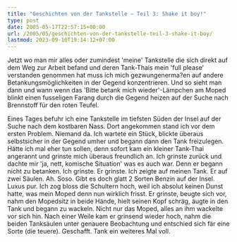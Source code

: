 ```yaml
---
title: "Geschichten von der Tankstelle – Teil 3: Shake it boy!"
type: post
date: 2005-05-17T22:57:15+00:00
url: /2005/05/geschichten-von-der-tankstelle-teil-3-shake-it-boy/
lastmod: 2023-09-10T19:14:12+07:00
---
```

Jetzt wo man mir alles oder zumindest 'meine' Tankstelle die sich direkt auf dem Weg zur Arbeit befand und deren Tank-Thais mein 'full please' verstanden genommen hat muss ich mich gezwungenerma?en auf andere Betankungsmöglichkeiten in der Gegend konzentrieren. Und so sieht man dann und wann wenn das 'Bitte betank mich wieder'-Lämpchen am Moped blinkt einen fusseligen Farang durch die Gegend heizen auf der Suche nach Brennstoff für den roten Teufel.

Eines Tages befuhr ich eine Tankstelle im tiefsten Süden der Insel auf der Suche nach dem kostbaren Nass. Dort angekommen stand ich vor dem ersten Problem. Niemand da. Ich wartete ein Stück, blickte überaus selbstsicher in der Gegend umher und begann dann den Tank freizulegen. Hätte ich mal eher tun sollen, denn sofort kam ein kleiner Tank-Thai angerannt und grinste mich überaus freundlich an. Ich grinste zurück und dachte mir 'ja, nett, komische Situation' was es auch war. Denn er begann nicht zu betanken. Ich grinste. Er grinste. Ich zeigte auf meinen Tank. Er auf zwei Säulen. Ah. Soso. Gibt es doch glatt 2 Sorten Benzin auf der Insel. Luxus pur. Ich zog bloss die Schultern hoch, weil ich absolut keinen Dunst hatte, was mein Moped denn nun wirklich frisst. Er grinste, beugte sich vor, nahm den Mopedsitz in beide Hände, hielt seinen Kopf schräg, äugte in den Tank und begann zu wackeln. Nicht nur das Moped, alles an ihm wackelte vor sich hin. Nach einer Weile kam er grinsend wieder hoch, nahm die beiden Tanksäulen unter genauere Beobachtung und entschied sich fär eine Sorte (die teuere). Geschafft. Tank ein weiteres Mal voll.
